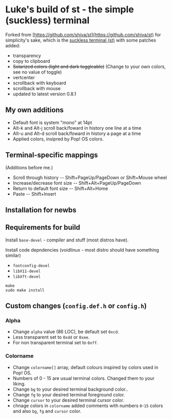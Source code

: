 # Luke's build of st - the simple (suckless) terminal

Forked from [https://github.com/shiva/st](https://github.com/shiva/st) for simplicity's sake, which is the [suckless terminal (st)](https://st.suckless.org/) with some patches added:

+ transparency
+ copy to clipboard
+ ~~Solarized colors (light and dark toggleable)~~ (Change to your own colors, see no value of toggle)
+ vertcenter
+ scrollback with keyboard
+ scrollback with mouse
+ updated to latest version 0.8.1

## My own additions

+ Default font is system "mono" at 14pt
+ Alt-k and Alt-j scroll back/foward in history one line at a time
+ Alt-u and Alt-d scroll back/foward in history a page at a time
+ Applied colors, insipred by Pop! OS colors.

## Terminal-specific mappings

(Additions before me.)

+ Scroll through history -- Shift+PageUp/PageDown or Shift+Mouse wheel
+ Increase/decrease font size -- Shift+Alt+PageUp/PageDown
+ Return to default font size -- Shift+Alt+Home
+ Paste -- Shift+Insert

## Installation for newbs

## Requirements for build

Install `base-devel` - compiler and stuff (most distros have).

Install code depndencies (voidlinux - most distro should have something similar) 

+ `fontconfig-devel` 
+ `libX11-devel` 
+ `libXft-devel`


```
make
sudo make install
```

## Custom changes (`config.def.h` or `config.h`)

### Alpha

+ Change `alpha` value (86 LOC), be default set `0xcd`.
+ Less transparent set to `0xdd` or `0xee`.
+ For non transparent terminal set to `0xff`.

### Colorname

+ Change `colorname[]` array, default colours inspired by colors used in Pop! OS.
+ Numbers of 0 - 15 are usual terminal colors. Changed them to your liking.
+ Change `bg` to your desired terminal background color..
+ Change `fg` to your desired terminal foreground color.
+ Change `cursor` to your desired terminal cursor color.
+ chnage colors in `colorname` added comments with numbers `0`-`15` colors and also `bg`, `fg` and `cursor` color. 
